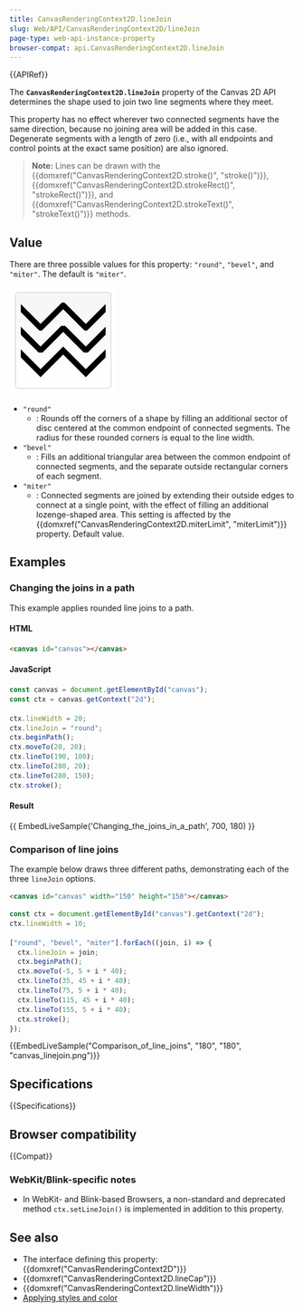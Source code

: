 ```yaml
---
title: CanvasRenderingContext2D.lineJoin
slug: Web/API/CanvasRenderingContext2D/lineJoin
page-type: web-api-instance-property
browser-compat: api.CanvasRenderingContext2D.lineJoin
---
```


{{APIRef}}

The
**`CanvasRenderingContext2D.lineJoin`**
property of the Canvas 2D API determines the shape used to join two line segments where
they meet.

This property has no effect wherever two connected segments have the same direction,
because no joining area will be added in this case. Degenerate segments with a length of
zero (i.e., with all endpoints and control points at the exact same position) are also
ignored.

> **Note:** Lines can be drawn with the
> {{domxref("CanvasRenderingContext2D.stroke()", "stroke()")}},
> {{domxref("CanvasRenderingContext2D.strokeRect()", "strokeRect()")}},
> and {{domxref("CanvasRenderingContext2D.strokeText()", "strokeText()")}} methods.

## Value

There are three possible values for this property: `"round"`, `"bevel"`, and `"miter"`. The default is `"miter"`.

![Three horizontal zigzag lines with round, bevel, and miter values, shown from top to bottom respectively.](canvas_linejoin.png)

- `"round"`
  - : Rounds off the corners of a shape by filling an additional sector of disc centered
    at the common endpoint of connected segments. The radius for these rounded corners is
    equal to the line width.
- `"bevel"`
  - : Fills an additional triangular area between the common endpoint of connected
    segments, and the separate outside rectangular corners of each segment.
- `"miter"`
  - : Connected segments are joined by extending their outside edges to connect at a
    single point, with the effect of filling an additional lozenge-shaped area. This
    setting is affected by the {{domxref("CanvasRenderingContext2D.miterLimit",
    "miterLimit")}} property. Default value.

## Examples

### Changing the joins in a path

This example applies rounded line joins to a path.

#### HTML

```html
<canvas id="canvas"></canvas>
```

#### JavaScript

```js
const canvas = document.getElementById("canvas");
const ctx = canvas.getContext("2d");

ctx.lineWidth = 20;
ctx.lineJoin = "round";
ctx.beginPath();
ctx.moveTo(20, 20);
ctx.lineTo(190, 100);
ctx.lineTo(280, 20);
ctx.lineTo(280, 150);
ctx.stroke();
```

#### Result

{{ EmbedLiveSample('Changing_the_joins_in_a_path', 700, 180) }}

### Comparison of line joins

The example below draws three different paths, demonstrating each of the three
`lineJoin` options.

```html hidden
<canvas id="canvas" width="150" height="150"></canvas>
```

```js
const ctx = document.getElementById("canvas").getContext("2d");
ctx.lineWidth = 10;

["round", "bevel", "miter"].forEach((join, i) => {
  ctx.lineJoin = join;
  ctx.beginPath();
  ctx.moveTo(-5, 5 + i * 40);
  ctx.lineTo(35, 45 + i * 40);
  ctx.lineTo(75, 5 + i * 40);
  ctx.lineTo(115, 45 + i * 40);
  ctx.lineTo(155, 5 + i * 40);
  ctx.stroke();
});
```

{{EmbedLiveSample("Comparison_of_line_joins", "180", "180",
  "canvas_linejoin.png")}}

## Specifications

{{Specifications}}

## Browser compatibility

{{Compat}}

### WebKit/Blink-specific notes

- In WebKit- and Blink-based Browsers, a non-standard and deprecated method
  `ctx.setLineJoin()` is implemented in addition to this property.

## See also

- The interface defining this property: {{domxref("CanvasRenderingContext2D")}}
- {{domxref("CanvasRenderingContext2D.lineCap")}}
- {{domxref("CanvasRenderingContext2D.lineWidth")}}
- [Applying styles and color](/en-US/docs/Web/API/Canvas_API/Tutorial/Applying_styles_and_colors)
